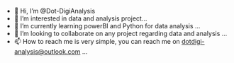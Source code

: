- 👋 Hi, I’m @Dot-DigiAnalysis
- 👀 I’m interested in data and analysis project...
- 🌱 I’m currently learning powerBI and Python for data analysis ...
- 💞️ I’m looking to collaborate on any project regarding data and analysis ...
- 📫 How to reach me is very simple, you can reach me on dotdigi-analysis@outlook.com ...

<!---
Dot-DigiAnalysis/Dot-DigiAnalysis is a ✨ special ✨ repository because its `README.md` (this file) appears on your GitHub profile.
You can click the Preview link to take a look at your changes.
--->
